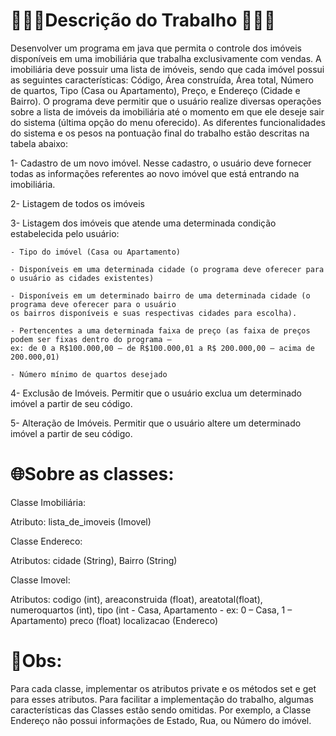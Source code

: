 # 🧑🏼‍💻Descrição do Trabalho 🧑🏼‍💻

Desenvolver um programa em java que permita o controle dos imóveis disponíveis em uma imobiliária que trabalha exclusivamente com vendas. A imobiliária deve possuir uma lista de imóveis, sendo que cada imóvel possui as seguintes características: Código, Área construída, Área total, Número de quartos, Tipo (Casa ou Apartamento), Preço, e Endereço (Cidade e Bairro). O programa deve permitir que o usuário realize diversas operações sobre a lista de imóveis da imobiliária até o momento em que ele deseje sair do sistema (última opção do menu oferecido). As diferentes funcionalidades do sistema e os pesos na pontuação final do trabalho estão descritas na tabela abaixo:

1- Cadastro de um novo imóvel. Nesse cadastro, o usuário deve fornecer todas as informações referentes ao novo imóvel que está entrando na imobiliária.

2- Listagem de todos os imóveis

3- Listagem dos imóveis que atende uma determinada condição estabelecida pelo usuário:

    - Tipo do imóvel (Casa ou Apartamento)
    
    - Disponíveis em uma determinada cidade (o programa deve oferecer para o usuário as cidades existentes)

    - Disponíveis em um determinado bairro de uma determinada cidade (o programa deve oferecer para o usuário 
    os bairros disponíveis e suas respectivas cidades para escolha).

    - Pertencentes a uma determinada faixa de preço (as faixa de preços podem ser fixas dentro do programa – 
    ex: de 0 a R$100.000,00 – de R$100.000,01 a R$ 200.000,00 – acima de 200.000,01)

    - Número mínimo de quartos desejado
    
4- Exclusão de Imóveis. Permitir que o usuário exclua um determinado imóvel a partir de seu código.

5- Alteração de Imóveis. Permitir que o usuário altere um determinado imóvel a partir de seu código.

# 🌐Sobre as classes:

Classe Imobiliária:

Atributo: 
lista_de_imoveis (Imovel)

Classe Endereco:

Atributos: 
cidade (String), Bairro (String)

Classe Imovel:

Atributos: 
codigo (int), areaconstruida (float), areatotal(float), numeroquartos (int),
tipo (int - Casa, Apartamento - ex: 0 – Casa, 1 – Apartamento)
preco (float)
localizacao (Endereco)

# 🎯Obs:

Para cada classe, implementar os atributos private e os métodos set e get para esses atributos. Para facilitar a implementação do trabalho, algumas características das Classes estão sendo omitidas. Por exemplo, a Classe Endereço não possui informações de Estado, Rua, ou Número do imóvel.
